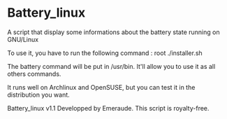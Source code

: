 Battery_linux
=============

A script that display some informations about the battery state running on GNU/Linux

To use it, you have to run the following command :
        root ./installer.sh

The battery command will be put in /usr/bin.
It'll allow you to use it as all others commands.

It runs well on Archlinux and OpenSUSE, but you can test it in the distribution you want.

Battery_linux v1.1
Developped by Emeraude.
This script is royalty-free.
